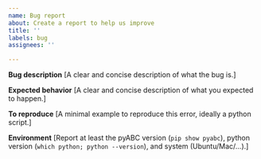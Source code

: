```yaml
---
name: Bug report
about: Create a report to help us improve
title: ''
labels: bug
assignees: ''

---
```


**Bug description**
[A clear and concise description of what the bug is.]

**Expected behavior**
[A clear and concise description of what you expected to happen.]

**To reproduce**
[A minimal example to reproduce this error, ideally a python script.]

**Environment**
[Report at least the pyABC version (`pip show pyabc`),
python version (`which python; python --version`),
and system (Ubuntu/Mac/...).]

